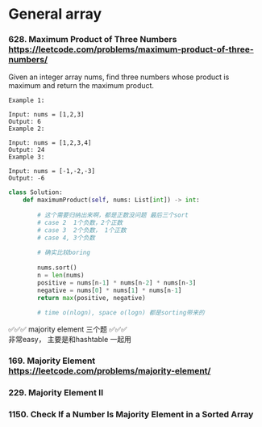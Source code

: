 # General array

### 628. Maximum Product of Three Numbers https://leetcode.com/problems/maximum-product-of-three-numbers/ 
Given an integer array nums, find three numbers whose product is maximum and return the maximum product.
```
Example 1:

Input: nums = [1,2,3]
Output: 6
Example 2:

Input: nums = [1,2,3,4]
Output: 24
Example 3:

Input: nums = [-1,-2,-3]
Output: -6
```
```python
class Solution:
    def maximumProduct(self, nums: List[int]) -> int:
        
        # 这个需要归纳出来啊，都是正数没问题 最后三个sort
        # case 2  1个负数，2个正数
        # case 3  2个负数， 1个正数
        # case 4, 3个负数
        
        # 确实比较boring
        
        nums.sort()
        n = len(nums)
        positive = nums[n-1] * nums[n-2] * nums[n-3]
        negative = nums[0] * nums[1] * nums[n-1] 
        return max(positive, negative)
    
        # time o(nlogn), space o(logn) 都是sorting带来的
```

✅✅✅ majority element 三个题 ✅✅✅  
非常easy， 主要是和hashtable 一起用 

### 169. Majority Element  https://leetcode.com/problems/majority-element/ 
### 229. Majority Element II 
### 1150. Check If a Number Is Majority Element in a Sorted Array 

